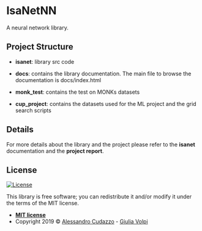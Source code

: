 # IsaNetNN

A neural network library.

## Project Structure

 - **isanet**: library src code
 
 - **docs**: contains the library documentation. The main file to browse the documentation is docs/index.html

 - **monk_test**: contains the test on MONKs datasets

 - **cup_project**: contains the datasets used for the ML project and the grid search scripts

## Details
For more details about the library and the project please refer to the **isanet** documentation and the **project report**. 

## License
[![License](http://img.shields.io/:license-mit-blue.svg?style=flat-square)](http://badges.mit-license.org)

This library is free software; you can redistribute it and/or modify it under
the terms of the MIT license. 

- **[MIT license](LICENSE)**
- Copyright 2019 ©  <a href="https://alessandrocudazzo.it" target="_blank">Alessandro Cudazzo</a> - <a href="mailto:giuliavolpi25.93@gmail.com">Giulia Volpi</a>
